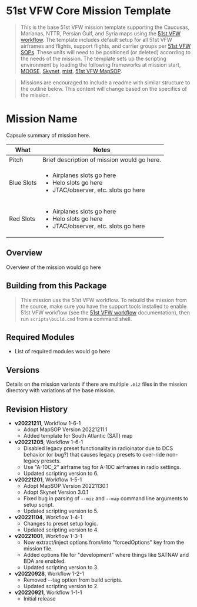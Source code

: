 # 51st VFW Core Mission Template

> This is the base 51st VFW mission template supporting the Caucusas, Marianas, NTTR, Persian
> Gulf, and Syria maps using the
> [51st VFW workflow](https://github.com/51st-Vfw/MissionEditing-Index/blob/master/documentation/me_workflow.md). The template includes default setup for all 51st VFW airframes and
> flights, support flights, and carrier groups per 
> [51st VFW SOPs](https://github.com/51st-Vfw/MissionEditing-Index/blob/master/documentation/missionsEditingSOPs.md).
> These units will need to be positioned (or deleted) according to the needs of the mission. The
> template sets up the scripting environment by loading the following frameworks at mission
> start,
> [MOOSE](https://github.com/FlightControl-Master/MOOSE/),
> [Skynet](https://github.com/walder/Skynet-IADS),
> [mist](https://github.com/mrSkortch/MissionScriptingTools),
> [51st VFW MapSOP](https://github.com/51st-Vfw/MissionEditing-Index/blob/master/51stMapSOP/readme.md).

> Missions are encouraged to include a readme with similar structure to the outline below. This
> content will change based on the specifics of the mission.

# Mission Name

Capsule summary of mission here.

|What|Notes|
|---|---|
|Pitch|Brief description of mission would go here.|
|Blue Slots|<ul><li>Airplanes slots go here</li><li>Helo slots go here</li><li>JTAC/observer, etc. slots go here</li></ul>|
|Red Slots|<ul><li>Airplanes slots go here</li><li>Helo slots go here</li><li>JTAC/observer, etc. slots go here</li></ul>|

## Overview

Overview of the mission would go here

## Building from this Package

> This mission uss the 51st VFW workflow. To rebuild the mission from the source, make sure you have the
> support tools installed to enable 51st VFW workflow (see the
> [51st VFW workflow](https://github.com/51st-Vfw/MissionEditing-Index/blob/master/documentation/me_workflow.md) documentation),
> then run `scripts\build.cmd` from a command shell.

## Required Modules

- List of required modules would go here

## Versions

Details on the mission variants if there are multiple `.miz` files in the mission directory
with variations of the base mission.

## Revision History

- **v20221211**, Workflow 1-6-1
    - Adopt MapSOP Version 20221211.1
    - Added template for South Atlantic (SAT) map
- **v20221205**, Workflow 1-6-1
    - Disabled legacy preset functionality in radioinator due to DCS behavior (or bug?) that causes
      legacy presets to over-ride non-legacy presets.
    - Use "A-10C_2" airframe tag for A-10C airframes in radio settings.
    - Updated scripting version to 6.
- **v20221201**, Workflow 1-5-1
    - Adopt MapSOP Version 20221130.1
    - Adopt Skynet Version 3.0.1
    - Fixed bug in parsing of `--miz` and `--map` command line arguments to setup script.
    - Updated scripting version to 5.
- **v20221104**, Workflow 1-4-1
    - Changes to preset setup logic.
    - Updated scripting version to 4.
- **v20221001**, Workflow 1-3-1
    - Now extract/inject options from/into "forcedOptions" key from the mission file.
    - Added options file for "development" where things like SATNAV and BDA are enabled.
    - Updated scripting version to 3.
- **v20220928**, Workflow 1-2-1
    - Removed --tag option from build scripts.
    - Updated scripting version to 2.
- **v20220921**, Workflow 1-1-1
    - Initial release
